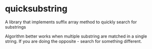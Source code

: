 # quicksubstring
A library that implements suffix array method to quickly search for substrings


Algorithm better works when multiple substring are matched in a single string. If you are doing the opposite - search for something different.
